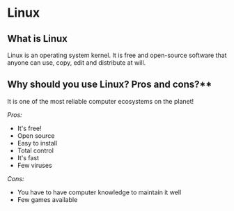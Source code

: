 # Linux

## What is Linux
Linux is an operating system kernel. It is free and open-source software that anyone can use, copy, edit and distribute at will.  

## Why should you use Linux? Pros and cons?**
It is one of the most reliable computer ecosystems on the planet!

*Pros:*
* It's free!
* Open source
* Easy to install
* Total control
* It's fast
* Few viruses

*Cons:*
* You have to have computer knowledge to maintain it well
* Few games available
